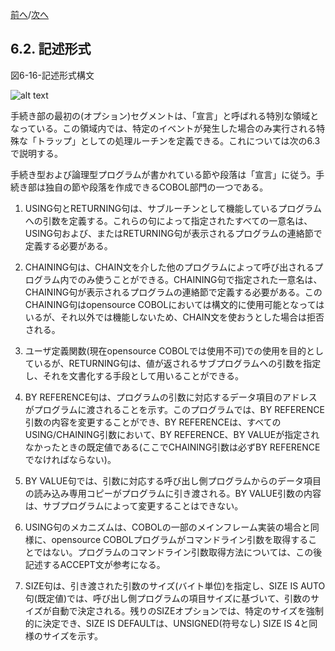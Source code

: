<!--navi start-->
[前へ](6-1-8-2.md)/[次へ](6-3.md)
<!--navi end-->
## 6.2. 記述形式

図6-16-記述形式構文

![alt text](Image/6-16.png)

手続き部の最初の(オプション)セグメントは、「宣言」と呼ばれる特別な領域となっている。この領域内では、特定のイベントが発生した場合のみ実行される特殊な「トラップ」としての処理ルーチンを定義できる。これについては次の6.3で説明する。

手続き型および論理型プログラムが書かれている節や段落は「宣言」に従う。手続き部は独自の節や段落を作成できるCOBOL部門の一つである。

1. USING句とRETURNING句は、サブルーチンとして機能しているプログラムへの引数を定義する。これらの句によって指定されたすべての一意名は、USING句および、またはRETURNING句が表示されるプログラムの連絡節で定義する必要がある。

2. CHAINING句は、CHAIN文を介した他のプログラムによって呼び出されるプログラム内でのみ使うことができる。CHAINING句で指定された一意名は、CHAINING句が表示されるプログラムの連絡節で定義する必要がある。このCHAINING句はopensource COBOLにおいては構文的に使用可能となってはいるが、それ以外では機能しないため、CHAIN文を使おうとした場合は拒否される。

3. ユーザ定義関数(現在opensource COBOLでは使用不可)での使用を目的としているが、RETURNING句は、値が返されるサブプログラムへの引数を指定し、それを文書化する手段として用いることができる。

4. BY REFERENCE句は、プログラムの引数に対応するデータ項目のアドレスがプログラムに渡されることを示す。このプログラムでは、BY REFERENCE引数の内容を変更することができ、BY REFERENCEは、すべてのUSING/CHAINING引数において、BY REFERENCE、BY VALUEが指定されなかったときの既定値である(ここでCHAINING引数は必ずBY REFERENCEでなければならない)。

5. BY VALUE句では、引数に対応する呼び出し側プログラムからのデータ項目の読み込み専用コピーがプログラムに引き渡される。BY VALUE引数の内容は、サブプログラムによって変更することはできない。

6. USING句のメカニズムは、COBOLの一部のメインフレーム実装の場合と同様に、opensource COBOLプログラムがコマンドライン引数を取得することではない。プログラムのコマンドライン引数取得方法については、この後記述するACCEPT文が参考になる。

7. SIZE句は、引き渡された引数のサイズ(バイト単位)を指定し、SIZE IS AUTO句(既定値)では、呼び出し側プログラムの項目サイズに基づいて、引数のサイズが自動で決定される。残りのSIZEオプションでは、特定のサイズを強制的に決定でき、SIZE IS DEFAULTは、UNSIGNED(符号なし) SIZE IS 4と同様のサイズを示す。

